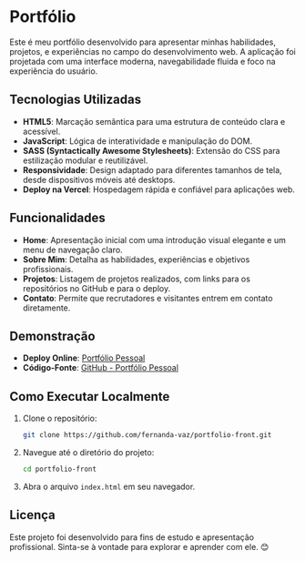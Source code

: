 # Portfólio

Este é meu portfólio desenvolvido para apresentar minhas habilidades, projetos, e experiências no campo do desenvolvimento web. A aplicação foi projetada com uma interface moderna, navegabilidade fluida e foco na experiência do usuário.

## Tecnologias Utilizadas

- **HTML5**: Marcação semântica para uma estrutura de conteúdo clara e acessível.  
- **JavaScript**: Lógica de interatividade e manipulação do DOM.  
- **SASS (Syntactically Awesome Stylesheets)**: Extensão do CSS para estilização modular e reutilizável.  
- **Responsividade**: Design adaptado para diferentes tamanhos de tela, desde dispositivos móveis até desktops.  
- **Deploy na Vercel**: Hospedagem rápida e confiável para aplicações web.

## Funcionalidades

- **Home**: Apresentação inicial com uma introdução visual elegante e um menu de navegação claro.  
- **Sobre Mim**: Detalha as habilidades, experiências e objetivos profissionais.  
- **Projetos**: Listagem de projetos realizados, com links para os repositórios no GitHub e para o deploy.  
- **Contato**: Permite que recrutadores e visitantes entrem em contato diretamente.

## Demonstração

- **Deploy Online**: [Portfólio Pessoal](https://portfolio-front-swart-rho.vercel.app)  
- **Código-Fonte**: [GitHub - Portfólio Pessoal](https://github.com/fernanda-vaz/portfolio-front)

## Como Executar Localmente

1. Clone o repositório:  
   ```bash  
   git clone https://github.com/fernanda-vaz/portfolio-front.git  
   ```  

2. Navegue até o diretório do projeto:  
   ```bash  
   cd portfolio-front  
   ```  

3. Abra o arquivo `index.html` em seu navegador.

## Licença

Este projeto foi desenvolvido para fins de estudo e apresentação profissional. Sinta-se à vontade para explorar e aprender com ele. 😊
